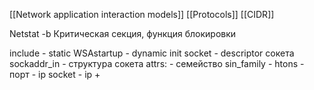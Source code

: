 [[Network application interaction models]]
[[Protocols]]
[[CIDR]]


Netstat -b
Критическая секция, функция блокировки

include - static
WSAstartup - dynamic init
socket - descriptor сокета
sockaddr_in - структура сокета
	attrs: 
		- семейство sin_family
		- htons - порт
		- ip
socket - ip +